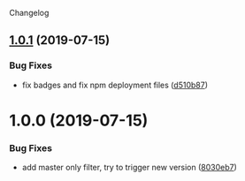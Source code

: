 Changelog

## [1.0.1](https://github.com/nolde/vue-plugin-events/compare/v1.0.0...v1.0.1) (2019-07-15)


### Bug Fixes

* fix badges and fix npm deployment files ([d510b87](https://github.com/nolde/vue-plugin-events/commit/d510b87))

# 1.0.0 (2019-07-15)


### Bug Fixes

* add master only filter, try to trigger new version ([8030eb7](https://github.com/nolde/vue-plugin-events/commit/8030eb7))
